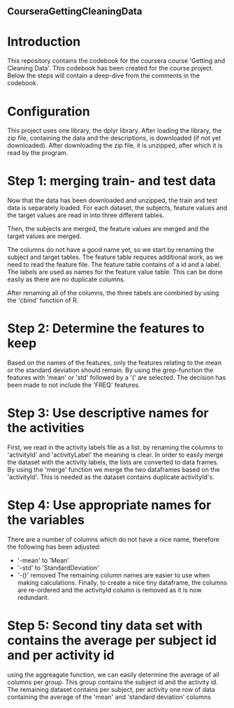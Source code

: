 ## CourseraGettingCleaningData

# Introduction
This repository contains the codebook for the coursera course 'Getting and Cleaning Data'.
This codebook has been created for the course project.
Below the steps will contain a deep-dive from the comments in the codebook.

# Configuration
This project uses one library, the dplyr library.
After loading the library, the zip file, containing the data and the descriptions, is downloaded (if not yet downloaded).
After downloading the zip file, it is unzipped, after which it is read by the program.

# Step 1: merging train- and test data
Now that the data has been downloaded and unzipped, the train and test data is separately loaded.
For each dataset, the subjects, feature values and the target values are read in into three different tables.

Then, the subjects are merged, the feature values are merged and the target values are merged.

The columns do not have a good name yet, so we start by renaming the subject and target tables.
The feature table requires additional work, as we need to read the feature file.
The feature table contains of a id and a label. The labels are used as names for the feature value table.
This can be done easily as there are no duplicate columns.

After renaming all of the columns, the three tabels are combined by using the 'cbind' function of R.

# Step 2: Determine the features to keep
Based on the names of the features, only the features relating to the mean or the standard deviation should remain.
By using the grep-function the features with 'mean'  or 'std' followed by a '(' are selected. The decision has been made to not include the 'FREQ' features.

# Step 3: Use descriptive names for the activities
First, we read in the activity labels file as a list.
by renaming the columns to 'activityId' and 'activityLabel' the meaning is clear.
In order to easily merge the dataset with the activity labels, the lists are converted to data frames.
By using the 'merge' function we merge the two dataframes based on the 'activityId'. This is needed as the dataset contains duplicate activityId's.

# Step 4: Use appropriate names for the variables
There are a number of columns which do not have a nice name, therefore the following has been adjusted:
- '-mean' to 'Mean' 
- '-std' to 'StandardDeviation'
- '-()'  removed
The remaining column names are easier to use when making calculations.
Finally, to create a nice tiny dataframe, the columns are re-ordered and the activityId column is removed as it is now redundant.

# Step 5: Second tiny data set with contains the average per subject id and per activity id
using the aggreagate function, we can easily determine the average of all columns per group. This group contains the subject id and the activity id.
The remaining dataset contains per subject, per activity one row of data containing the average of the 'mean' and 'standard deviation' columns
